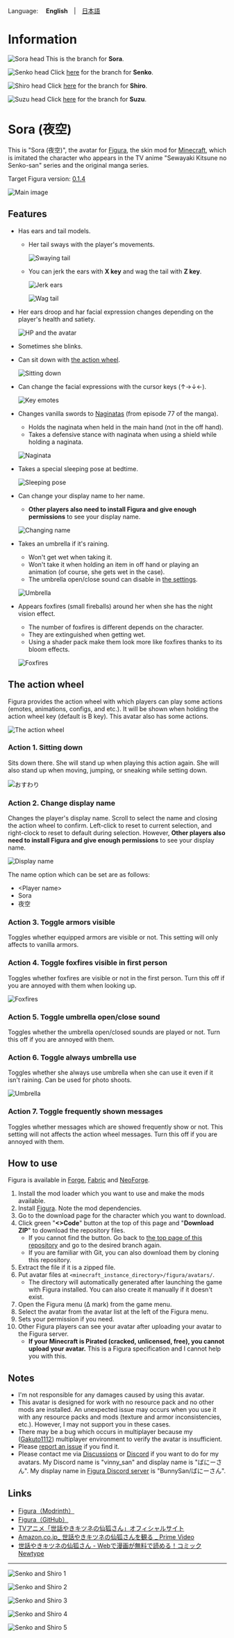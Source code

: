 Language: 　**English**　|　[日本語](./README_jp.md)

# Information
![Sora head](./README_images/head_sora.png)
This is the branch for **Sora**.

![Senko head](./README_images/head_senko.png)
Click [here](https://github.com/Gakuto1112/SenkoSan/tree/Senko) for the branch for **Senko**.

![Shiro head](./README_images/head_shiro.png)
Click [here](https://github.com/Gakuto1112/SenkoSan/tree/Shiro) for the branch for **Shiro**.

![Suzu head](./README_images/head_suzu.png)
Click [here](https://github.com/Gakuto1112/SenkoSan/tree/Suzu) for the branch for **Suzu**.

# Sora (夜空)
This is "Sora (夜空)", the avatar for [Figura](https://modrinth.com/mod/figura), the skin mod for [Minecraft](https://www.minecraft.net/en-us), which is imitated the character who appears in the TV anime "Sewayaki Kitsune no Senko-san" series and the original manga series.

Target Figura version: [0.1.4](https://modrinth.com/mod/figura/version/0.1.4+1.20.4)

![Main image](./README_images/main.jpg)

## Features
- Has ears and tail models.
  - Her tail sways with the player's movements.

    ![Swaying tail](./README_images/swaying_tail.gif)

  - You can jerk the ears with **X key** and wag the tail with **Z key**.

    ![Jerk ears](./README_images/jerk_ears.gif)

    ![Wag tail](./README_images/wag_tail.gif)

- Her ears droop and har facial expression changes depending on the player's health and satiety.

  ![HP and the avatar](./README_images/hp_avatar.jpg)

- Sometimes she blinks.

- Can sit down with [the action wheel](#the-action-wheel).

  ![Sitting down](./README_images/action_sit_down.jpg)

- Can change the facial expressions with the cursor keys (↑→↓←).

  ![Key emotes](./README_images/key_emotes.jpg)

- Changes vanilla swords to [Naginatas](https://en.wikipedia.org/wiki/Naginata) (from episode 77 of the manga).
  - Holds the naginata when held in the main hand (not in the off hand).
  - Takes a defensive stance with naginata when using a shield while holding a naginata.

  ![Naginata](./README_images/naginata.jpg)

- Takes a special sleeping pose at bedtime.

  ![Sleeping pose](./README_images/sleeping_pose.jpg)

- Can change your display name to her name.
  - **Other players also need to install Figura and give enough permissions** to see your display name.

  ![Changing name](./README_images/name_change.jpg)

- Takes an umbrella if it's raining.
  - Won't get wet when taking it.
  - Won't take it when holding an item in off hand or playing an animation (of course, she gets wet in the case).
  - The umbrella open/close sound can disable in [the settings](#action-4-7-toggle-umbrella-openclose-sound).

  ![Umbrella](./README_images/umbrella.jpg)

- Appears foxfires (small fireballs) around her when she has the night vision effect.
  - The number of foxfires is different depends on the character.
  - They are extinguished when getting wet.
  - Using a shader pack make them look more like foxfires thanks to its bloom effects.

  ![Foxfires](./README_images/foxfires.gif)

## The action wheel
Figura provides the action wheel with which players can play some actions (emotes, animations, configs, and etc.). It will be shown when holding the action wheel key (default is B key). This avatar also has some actions.

![The action wheel](./README_images/action_wheel.jpg)

### Action 1. Sitting down
Sits down there. She will stand up when playing this action again. She will also stand up when moving, jumping, or sneaking while setting down.

![おすわり](./README_images/action_sit_down.jpg)

### Action 2. Change display name
Changes the player's display name. Scroll to select the name and closing the action wheel to confirm. Left-click to reset to current selection, and right-clock to reset to default during selection. However, **Other players also need to install Figura and give enough permissions** to see your display name.

![Display name](./README_images/name_change.jpg)

The name option which can be set are as follows:

- &lt;Player name&gt;
- Sora
- 夜空

### Action 3. Toggle armors visible
Toggles whether equipped armors are visible or not. This setting will only affects to vanilla armors.

### Action 4. Toggle foxfires visible in first person
Toggles whether foxfires are visible or not in the first person. Turn this off if you are annoyed with them when looking up.

![Foxfires](./README_images/foxfires.gif)

### Action 5. Toggle umbrella open/close sound
Toggles whether the umbrella open/closed sounds are played or not. Turn this off if you are annoyed with them.

### Action 6. Toggle always umbrella use
Toggles whether she always use umbrella when she can use it even if it isn't raining. Can be used for photo shoots.

![Umbrella](./README_images/umbrella.jpg)

### Action 7. Toggle frequently shown messages
Toggles whether messages which are showed frequently show or not. This setting will not affects the action wheel messages. Turn this off if you are annoyed with them.

## How to use
Figura is available in [Forge](https://files.minecraftforge.net/net/minecraftforge/forge/), [Fabric](https://fabricmc.net/) and [NeoForge](https://neoforged.net/).

1. Install the mod loader which you want to use and make the mods available.
2. Install [Figura](https://modrinth.com/mod/figura). Note the mod dependencies.
3. Go to the download page for the character which you want to download.
4. Click green "**<>Code**" button at the top of this page and "**Download ZIP**" to download the repository files.
   - If you cannot find the button. Go back to [the top page of this repository](https://github.com/Gakuto1112/SenkoSan) and go to the desired branch again.
   - If you are familiar with Git, you can also download them by cloning this repository.
5. Extract the file if it is a zipped file.
6. Put avatar files at `<minecraft_instance_directory>/figura/avatars/`.
   - The directory will automatically generated after launching the game with Figura installed. You can also create it manually if it doesn't exist.
7. Open the Figura menu (Δ mark) from the game menu.
8. Select the avatar from the avatar list at the left of the Figura menu.
9. Sets your permission if you need.
10. Other Figura players can see your avatar after uploading your avatar to the Figura server.
    - **If your Minecraft is Pirated (cracked, unlicensed, free), you cannot upload your avatar.** This is a Figura specification and I cannot help you with this.

## Notes
- I'm not responsible for any damages caused by using this avatar.
- This avatar is designed for work with no resource pack and no other mods are installed. An unexpected issue may occurs when you use it with any resource packs and mods (texture and armor inconsistencies, etc.). However, I may not support you in these cases.
- There may be a bug which occurs in multiplayer because my ([Gakuto1112](https://github.com/Gakuto1112)) multiplayer environment to verify the avatar is insufficient.
- Please [report an issue](https://github.com/Gakuto1112/SenkoSan/issues) if you find it.
- Please contact me via [Discussions](https://github.com/Gakuto1112/SenkoSan/discussions) or [Discord](https://discord.com/) if you want to do for my avatars. My Discord name is "vinny_san" and display name is "ばにーさん". My display name in [Figura Discord server](https://discord.gg/figuramc) is "BunnySan/ばにーさん".

## Links
- [Figura（Modrinth）](https://modrinth.com/mod/figura)
- [Figura（GitHub）](https://github.com/Moonlight-MC-Temp/Figura)
- [TVアニメ「世話やきキツネの仙狐さん」オフィシャルサイト](http://senkosan.com/)
- [Amazon.co.jp_ 世話やきキツネの仙狐さんを観る _ Prime Video](https://www.amazon.co.jp/gp/video/detail/B07QJG9NP7)
- [世話やきキツネの仙狐さん - Webで漫画が無料で読める！コミックNewtype](https://comic.webnewtype.com/contents/sewayaki/)

---

![Senko and Shiro 1](./README_images/senko_and_shiro_1.jpg)

![Senko and Shiro 2](./README_images/senko_and_shiro_2.jpg)

![Senko and Shiro 3](./README_images/senko_and_shiro_3.jpg)

![Senko and Shiro 4](./README_images/senko_and_shiro_4.jpg)

![Senko and Shiro 5](./README_images/senko_and_shiro_5.jpg)
